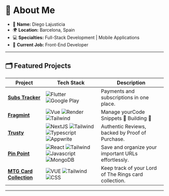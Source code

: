# 🚀 About Me

- 👋 **Name:** Diego Lajusticia  
- 🌍 **Location:** Barcelona, Spain  
- 💻 **Specialties:** Full-Stack Development | Mobile Applications  
- 💼 **Current Job:** Front-End Developer  

---

## 🗂️ Featured Projects  

| Project | Tech Stack | Description |
|---------|------------|-------------|
| [**Subs Tracker**](https://subs-tracker-app.vercel.app/) | ![Flutter](https://img.shields.io/badge/Flutter-06B6D4) ![Google Play](https://img.shields.io/badge/Google_Play-555555) | Payments and subscriptions in one place. |
| [**Fragmint**](https://fragmint.vercel.app/app) | ![Vue](https://img.shields.io/badge/Vue-47A248) ![Render](https://img.shields.io/badge/Render-555555) ![Tailwind](https://img.shields.io/badge/Tailwind-06B6D4) | Manage yourCode Snippets 🚧 Building 🚧 |
| [**Trusty**](https://trustyreviews.vercel.app) | ![NextJS](https://img.shields.io/badge/NextJS-555555) ![Tailwind](https://img.shields.io/badge/Tailwind-06B6D4) ![Typescript](https://img.shields.io/badge/Typescript-007ACC) ![Appwrite](https://img.shields.io/badge/Appwrite-F02E65) | Authentic Reviews, backed by Proof of Purchase. |
| [**Pin Point**](https://pinpoint-4.onrender.com) | ![React](https://img.shields.io/badge/React-007ACC) ![Tailwind](https://img.shields.io/badge/Tailwind-06B6D4) ![Javascript](https://img.shields.io/badge/Javascript-C2B200) ![MongoDB](https://img.shields.io/badge/MongoDB-47A248) | Save and organize your important URLs effortlessly. |
| [**MTG Card Collection**](https://mtga-collectors.vercel.app/) | ![VUE](https://img.shields.io/badge/Vue-47A248) ![Tailwind](https://img.shields.io/badge/Tailwind-06B6D4) ![CSS](https://img.shields.io/badge/Pinia-C2B200)  | Keep track of your Lord of The Rings card collection. |

---
